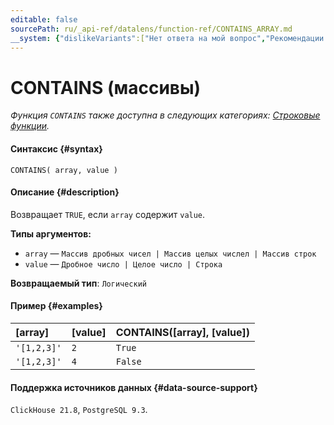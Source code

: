 ```yaml
---
editable: false
sourcePath: ru/_api-ref/datalens/function-ref/CONTAINS_ARRAY.md
__system: {"dislikeVariants":["Нет ответа на мой вопрос","Рекомендации не помогли","Содержание не соответствует заголовку","Другое"]}
---
```


# CONTAINS (массивы)

_Функция `CONTAINS` также доступна в следующих категориях: [Строковые функции](CONTAINS.md)._

#### Синтаксис {#syntax}


```
CONTAINS( array, value )
```

#### Описание {#description}
Возвращает `TRUE`, если `array` содержит `value`.

**Типы аргументов:**
- `array` — `Массив дробных чисел | Массив целых числел | Массив строк`
- `value` — `Дробное число | Целое число | Строка`


**Возвращаемый тип**: `Логический`

#### Пример {#examples}



| **[array]**   | **[value]**   | **CONTAINS([array], [value])**   |
|:--------------|:--------------|:---------------------------------|
| `'[1,2,3]'`   | `2`           | `True`                           |
| `'[1,2,3]'`   | `4`           | `False`                          |




#### Поддержка источников данных {#data-source-support}

`ClickHouse 21.8`, `PostgreSQL 9.3`.

